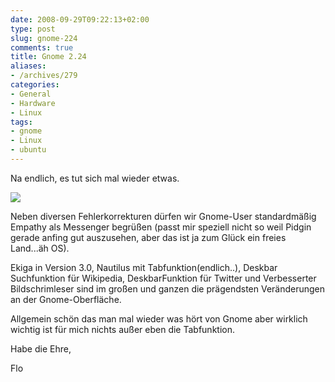 ```yaml
---
date: 2008-09-29T09:22:13+02:00
type: post
slug: gnome-224
comments: true
title: Gnome 2.24
aliases:
- /archives/279
categories:
- General
- Hardware
- Linux
tags:
- gnome
- Linux
- ubuntu
---
```


Na endlich, es tut sich mal wieder etwas.

![](http://wiki.ubuntuusers.de/_image?width=200&target=Empathy%2Fempathy_contact_list.png)

Neben diversen Fehlerkorrekturen dürfen wir Gnome-User standardmäßig Empathy als Messenger begrüßen (passt mir speziell nicht so weil Pidgin gerade anfing gut auszusehen, aber das ist ja zum Glück ein freies Land...äh OS).

Ekiga in Version 3.0, Nautilus mit Tabfunktion(endlich..), Deskbar Suchfunktion für Wikipedia, DeskbarFunktion für Twitter und Verbesserter Bildschrimleser sind im großen und ganzen die prägendsten Veränderungen an der Gnome-Oberfläche.

Allgemein schön das man mal wieder was hört von Gnome aber wirklich wichtig ist für mich nichts außer eben die Tabfunktion.

Habe die Ehre,

Flo
